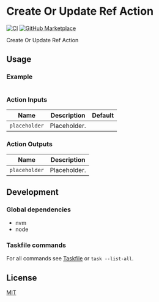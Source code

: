 # Create Or Update Ref Action

[![CI](https://github.com/ovsds/create-or-update-ref-action/workflows/Check%20PR/badge.svg)](https://github.com/ovsds/create-or-update-ref-action/actions?query=workflow%3A%22%22Check+PR%22%22)
[![GitHub Marketplace](https://img.shields.io/badge/Marketplace-Create%20Or%20Update%20Ref-blue.svg)](https://github.com/marketplace/actions/create-or-update-ref)

Create Or Update Ref Action

## Usage

### Example

```yaml

```

### Action Inputs

| Name          | Description  | Default |
| ------------- | ------------ | ------- |
| `placeholder` | Placeholder. |         |

### Action Outputs

| Name          | Description  |
| ------------- | ------------ |
| `placeholder` | Placeholder. |

## Development

### Global dependencies

- nvm
- node

### Taskfile commands

For all commands see [Taskfile](Taskfile.yaml) or `task --list-all`.

## License

[MIT](LICENSE)
